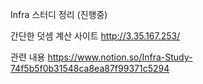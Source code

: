 Infra 스터디 정리 (진행중)

간단한 덧셈 계산 사이트 
http://3.35.167.253/

관련 내용
https://www.notion.so/Infra-Study-74f5b5f0b31548ca8ea87f99371c5294
